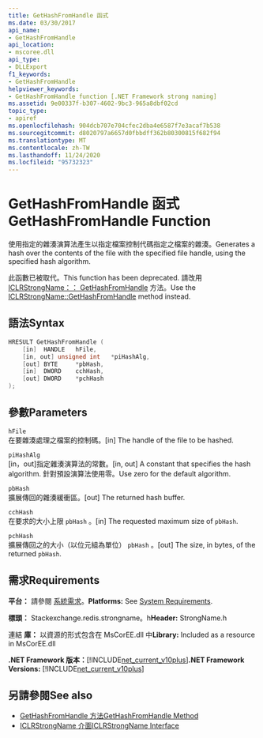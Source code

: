 ```yaml
---
title: GetHashFromHandle 函式
ms.date: 03/30/2017
api_name:
- GetHashFromHandle
api_location:
- mscoree.dll
api_type:
- DLLExport
f1_keywords:
- GetHashFromHandle
helpviewer_keywords:
- GetHashFromHandle function [.NET Framework strong naming]
ms.assetid: 9e00337f-b307-4602-9bc3-965a8dbf02cd
topic_type:
- apiref
ms.openlocfilehash: 904dcb707e704cfec2dba4e6587f7e3acaf7b538
ms.sourcegitcommit: d8020797a6657d0fbbdff362b80300815f682f94
ms.translationtype: MT
ms.contentlocale: zh-TW
ms.lasthandoff: 11/24/2020
ms.locfileid: "95732323"
---
```

# <a name="gethashfromhandle-function"></a><span data-ttu-id="4f201-102">GetHashFromHandle 函式</span><span class="sxs-lookup"><span data-stu-id="4f201-102">GetHashFromHandle Function</span></span>

<span data-ttu-id="4f201-103">使用指定的雜湊演算法產生以指定檔案控制代碼指定之檔案的雜湊。</span><span class="sxs-lookup"><span data-stu-id="4f201-103">Generates a hash over the contents of the file with the specified file handle, using the specified hash algorithm.</span></span>  
  
 <span data-ttu-id="4f201-104">此函數已被取代。</span><span class="sxs-lookup"><span data-stu-id="4f201-104">This function has been deprecated.</span></span> <span data-ttu-id="4f201-105">請改用 [ICLRStrongName：： GetHashFromHandle](../hosting/iclrstrongname-gethashfromhandle-method.md) 方法。</span><span class="sxs-lookup"><span data-stu-id="4f201-105">Use the [ICLRStrongName::GetHashFromHandle](../hosting/iclrstrongname-gethashfromhandle-method.md) method instead.</span></span>  
  
## <a name="syntax"></a><span data-ttu-id="4f201-106">語法</span><span class="sxs-lookup"><span data-stu-id="4f201-106">Syntax</span></span>  
  
```cpp  
HRESULT GetHashFromHandle (  
    [in]  HANDLE   hFile,  
    [in, out] unsigned int   *piHashAlg,  
    [out] BYTE     *pbHash,  
    [in]  DWORD    cchHash,  
    [out] DWORD    *pchHash  
);  
```  
  
## <a name="parameters"></a><span data-ttu-id="4f201-107">參數</span><span class="sxs-lookup"><span data-stu-id="4f201-107">Parameters</span></span>  

 `hFile`  
 <span data-ttu-id="4f201-108">在要雜湊處理之檔案的控制碼。</span><span class="sxs-lookup"><span data-stu-id="4f201-108">[in] The handle of the file to be hashed.</span></span>  
  
 `piHashAlg`  
 <span data-ttu-id="4f201-109">[in，out]指定雜湊演算法的常數。</span><span class="sxs-lookup"><span data-stu-id="4f201-109">[in, out] A constant that specifies the hash algorithm.</span></span> <span data-ttu-id="4f201-110">針對預設演算法使用零。</span><span class="sxs-lookup"><span data-stu-id="4f201-110">Use zero for the default algorithm.</span></span>  
  
 `pbHash`  
 <span data-ttu-id="4f201-111">擴展傳回的雜湊緩衝區。</span><span class="sxs-lookup"><span data-stu-id="4f201-111">[out] The returned hash buffer.</span></span>  
  
 `cchHash`  
 <span data-ttu-id="4f201-112">在要求的大小上限 `pbHash` 。</span><span class="sxs-lookup"><span data-stu-id="4f201-112">[in] The requested maximum size of `pbHash`.</span></span>  
  
 `pchHash`  
 <span data-ttu-id="4f201-113">擴展傳回之的大小（以位元組為單位） `pbHash` 。</span><span class="sxs-lookup"><span data-stu-id="4f201-113">[out] The size, in bytes, of the returned `pbHash`.</span></span>  
  
## <a name="requirements"></a><span data-ttu-id="4f201-114">需求</span><span class="sxs-lookup"><span data-stu-id="4f201-114">Requirements</span></span>  

 <span data-ttu-id="4f201-115">**平台：** 請參閱 [系統需求](../../get-started/system-requirements.md)。</span><span class="sxs-lookup"><span data-stu-id="4f201-115">**Platforms:** See [System Requirements](../../get-started/system-requirements.md).</span></span>  
  
 <span data-ttu-id="4f201-116">**標頭：** Stackexchange.redis.strongname。h</span><span class="sxs-lookup"><span data-stu-id="4f201-116">**Header:** StrongName.h</span></span>  
  
 <span data-ttu-id="4f201-117">連結 **庫：** 以資源的形式包含在 MsCorEE.dll 中</span><span class="sxs-lookup"><span data-stu-id="4f201-117">**Library:** Included as a resource in MsCorEE.dll</span></span>  
  
 <span data-ttu-id="4f201-118">**.NET Framework 版本：**[!INCLUDE[net_current_v10plus](../../../../includes/net-current-v10plus-md.md)]</span><span class="sxs-lookup"><span data-stu-id="4f201-118">**.NET Framework Versions:** [!INCLUDE[net_current_v10plus](../../../../includes/net-current-v10plus-md.md)]</span></span>  
  
## <a name="see-also"></a><span data-ttu-id="4f201-119">另請參閱</span><span class="sxs-lookup"><span data-stu-id="4f201-119">See also</span></span>

- [<span data-ttu-id="4f201-120">GetHashFromHandle 方法</span><span class="sxs-lookup"><span data-stu-id="4f201-120">GetHashFromHandle Method</span></span>](../hosting/iclrstrongname-gethashfromhandle-method.md)
- [<span data-ttu-id="4f201-121">ICLRStrongName 介面</span><span class="sxs-lookup"><span data-stu-id="4f201-121">ICLRStrongName Interface</span></span>](../hosting/iclrstrongname-interface.md)
